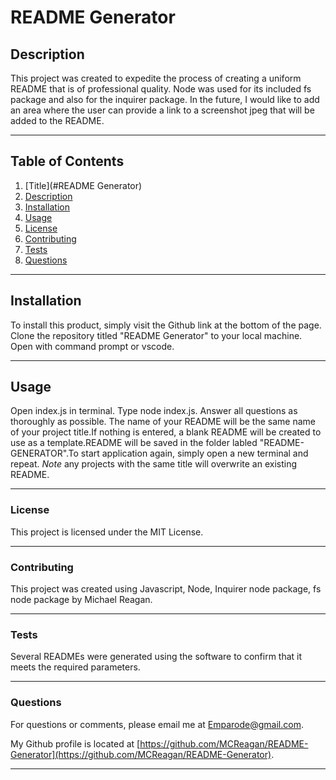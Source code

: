
# README Generator
                
## Description

This project was created to expedite the process of creating a uniform README that is of professional quality. Node was used for its included fs package and also for the inquirer package. In the future, I would like to add an area where the user can provide a link to a screenshot jpeg that will be added to the README.

---

## Table of Contents

1. [Title](#README Generator)
2. [Description](#description)
3. [Installation](#installation)
4. [Usage](#usage)
5. [License](#license)
6. [Contributing](#contributing)
7. [Tests](#tests)
8. [Questions](#questions)

---

## Installation

To install this product, simply visit the Github link at the bottom of the page. Clone the repository titled "README Generator" to your local machine. Open with command prompt or vscode.

---

## Usage

Open index.js in terminal. Type node index.js. Answer all questions as thoroughly as possible. The name of your README will be the same name of your project title.If nothing is entered, a blank README will be created to use as a template.README will be saved in the folder labled "README-GENERATOR".To start application again, simply open a new terminal and repeat. *Note* any projects with the same title will overwrite an existing README.

---

### License

This project is licensed under the MIT License.

---

### Contributing

This project was created using Javascript, Node, Inquirer node package, fs node package by Michael Reagan.

---

### Tests

Several READMEs were generated using the software to confirm that it meets the required parameters.

---

### Questions

For questions or comments, please email me at Emparode@gmail.com.

My Github profile is located at [https://github.com/MCReagan/README-Generator](https://github.com/MCReagan/README-Generator).

---
